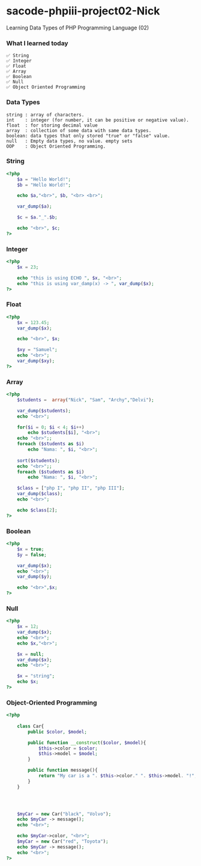 # sacode-phpiii-project02-Nick
Learning Data Types of PHP Programming Language (02)

### What I learned today
	✅ String
	✅ Integer
	✅ Float
	✅ Array
	✅ Boolean
	✅ Null
	✅ Object Oriented Programming

### Data Types

```
string : array of characters.
int    : integer (for number, it can be positive or negative value).
float  : for storing decimal value
array  : collection of some data with same data types.
boolean: data types that only stored "true" or "false" value.
null   : Empty data types, no value. empty sets
OOP    : Object Oriented Programming.
```

### String

```php
<?php
	$a = "Hello World!";
	$b = "Hello World!";

	echo $a,"<br>", $b, "<br> <br>";

	var_dump($a);

	$c = $a."_".$b;

	echo "<br>", $c;
?>
```

### Integer

```php
<?php
	$x = 23;

	echo "this is using ECHO ", $x, "<br>";
	echo "this is using var_damp(x) -> ", var_dump($x);
?>
```

### Float

```php
<?php
	$x = 123.45;
	var_dump($x);

	echo "<br>", $x;

	$xy = "Samuel";
	echo "<br>";
	var_dump($xy);
?>
```

### Array

```php
<?php
	$students =  array("Nick", "Sam", "Archy","Delvi");

	var_dump($students);
	echo "<br>";

	for($i = 0; $i < 4; $i++)
		echo $students[$i], "<br>";
	echo "<br>";;
	foreach ($students as $i)
		echo "Nama: ", $i, "<br>";
	
	sort($students);
	echo "<br>";;
	foreach ($students as $i)
		echo "Nama: ", $i, "<br>";

	$class = ["php I", "php II", "php III"];
	var_dump($class);
	echo "<br>";

	echo $class[2];
?>
```

### Boolean

```php
<?php
	$x = true;
	$y = false;

	var_dump($x);
	echo "<br>";
	var_dump($y);

	echo "<br>",$x;
?>
```


### Null

```php
<?php
	$x = 12;
	var_dump($x);
	echo "<br>";
	echo $x,"<br>";

	$x = null;
	var_dump($x);
	echo "<br>";

	$x = "string";
	echo $x;
?>
```

### Object-Oriented Programming

```php
<?php
	
	class Car{
		public $color, $model;

		public function __construct($color, $model){
			$this->color = $color;
			$this->model = $model;
		}

		public function message(){
			return "My car is a ". $this->color." ". $this->model. "!";
		}
	}


	

	$myCar = new Car("black", "Volvo");
	echo $myCar -> message();
	echo "<br>";

	echo $myCar->color, "<br>";
	$myCar = new Car("red", "Toyota");
	echo $myCar -> message();
	echo "<br>";
?>
```